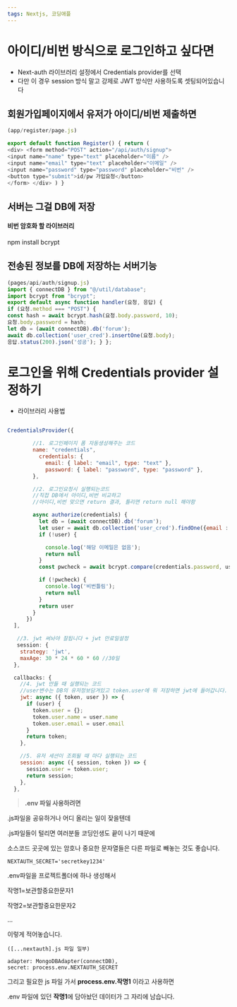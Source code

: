 ```yaml
---
tags: Nextjs, 코딩애플
---
```

# 아이디/비번 방식으로 로그인하고 싶다면

- Next-auth 라이브러리 설정에서 Credentials provider를 선택 
- 다만 이 경우 session 방식 말고 강제로 JWT 방식만 사용하도록 셋팅되어있습니다

## **회원가입페이지에서 유저가 아이디/비번 제출하면**


``` javascript
(app/register/page.js)

export default function Register() { return (
<div> <form method="POST" action="/api/auth/signup"> 
<input name="name" type="text" placeholder="이름" /> 
<input name="email" type="text" placeholder="이메일" /> 
<input name="password" type="password" placeholder="비번" />
<button type="submit">id/pw 가입요청</button> 
</form> </div> ) }

```

## **서버는 그걸 DB에 저장**


#### 비번 암호화 할 라이브러리

npm install bcrypt



## 전송된 정보를 DB에 저장하는 서버기능

``` javascript
(pages/api/auth/signup.js)
import { connectDB } from "@/util/database"; 
import bcrypt from "bcrypt"; 
export default async function handler(요청, 응답) {
if (요청.method === "POST") { 
const hash = await bcrypt.hash(요청.body.password, 10);      
요청.body.password = hash;      
let db = (await connectDB).db('forum');      
await db.collection('user_cred').insertOne(요청.body);     
응답.status(200).json('성공'); } };
```



# 로그인을 위해 **Credentials provider 설정하기**


- 라이브러리 사용법

``` javascript

CredentialsProvider({

        //1. 로그인페이지 폼 자동생성해주는 코드
        name: "credentials",
          credentials: {
            email: { label: "email", type: "text" },
            password: { label: "password", type: "password" },
        },

        //2. 로그인요청시 실행되는코드
        //직접 DB에서 아이디,비번 비교하고
        //아이디,비번 맞으면 return 결과, 틀리면 return null 해야함

        async authorize(credentials) {
          let db = (await connectDB).db('forum');
          let user = await db.collection('user_cred').findOne({email : credentials.email})
          if (!user) {

            console.log('해당 이메일은 없음');
            return null
          }
          const pwcheck = await bcrypt.compare(credentials.password, user.password);

          if (!pwcheck) {
            console.log('비번틀림');
            return null
          }
          return user
        }
      })
  ],

   //3. jwt 써놔야 잘됩니다 + jwt 만료일설정
   session: {
    strategy: 'jwt',
    maxAge: 30 * 24 * 60 * 60 //30일
  },

  callbacks: {
    //4. jwt 만들 때 실행되는 코드
    //user변수는 DB의 유저정보담겨있고 token.user에 뭐 저장하면 jwt에 들어갑니다.
    jwt: async ({ token, user }) => {
      if (user) {
        token.user = {};
        token.user.name = user.name
        token.user.email = user.email
      }
      return token;
    },

    //5. 유저 세션이 조회될 때 마다 실행되는 코드
    session: async ({ session, token }) => {
      session.user = token.user;  
      return session;
    },
  },

```


> **.env 파일 사용하려면**

.js파일을 공유하거나 어디 올리는 일이 잦을텐데

.js파일들이 털리면 여러분들 코딩인생도 끝이 나기 때문에 

소스코드 곳곳에 있는 암호나 중요한 문자열들은 다른 파일로 빼놓는 것도 좋습니다. 

```
NEXTAUTH_SECRET='secretkey1234' 
```

.env파일을 프로젝트폴더에 하나 생성해서

작명1=보관할중요한문자1

작명2=보관할중요한문자2

...

이렇게 적어놓습니다.

```
([...nextauth].js 파일 일부)

adapter: MongoDBAdapter(connectDB),
secret: process.env.NEXTAUTH_SECRET 
```

그리고 필요한 js 파일 가서 **process.env.작명1** 이라고 사용하면

.env 파일에 있던 **작명1**에 담아놨던 데이터가 그 자리에 남습니다.